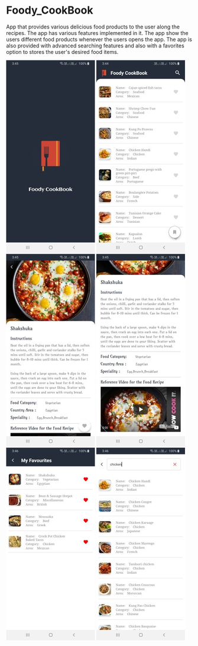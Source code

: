 # Foody_CookBook
App that provides various delicious food products to the user along the recipes. The app has various features implemented in it. The app show the users different food products whenever the users opens the app. The app is also provided with advanced searching features and also with a favorites option to stores the user's desired food items.

![](CookBook/Screenshots/Screenshot_1.png) 
![](CookBook/Screenshots/Screenshot_2.png) 
![](CookBook/Screenshots/Screenshot_3.png) 
![](CookBook/Screenshots/Screenshot_4.png) 
![](CookBook/Screenshots/Screenshot_5.png) 
![](CookBook/Screenshots/Screenshot_6.png) 

